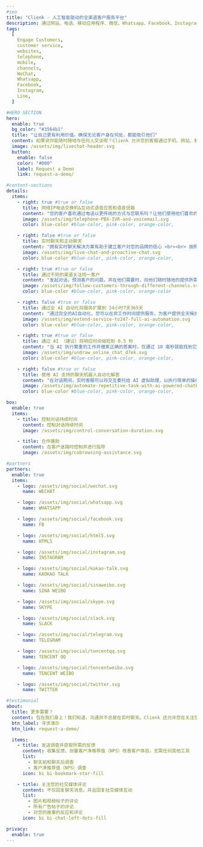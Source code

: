 ```yaml
---
#seo
title: "Clienk - 人工智能驱动的全渠道客户服务平台"
description: 通过网站、电话、移动应用程序、微信、Whatsapp、Facebook、Instagram、Lazada、Shopee 和许多其他流行的消息传递应用程序等社交媒体渠道吸引客户。
tags:
  [
    Engage Customers,
    customer service,
    websites,
    telephone,
    mobile,
    channels,
    WeChat,
    Whatsapp,
    Facebook,
    Instagram,
    Line,
  ]

#HERO SECTION
hero:
  enable: true
  bg_color: "#3564b1"
  title: "让自己更有利用价值。确保无论客户身在何处，都能吸引他们"
  content: 如果说你能随时随地与任何人交谈呢？Clienk 允许您的客服通过手机、网站、移动应用和热门消息应用与客户互动，并在一个统一的工作区中将所有频道交互关联在一起支持您的团队。Clienk 是一款全渠道客户服务软件，帮助您提高客户满意度和工作效率。
  image: /assets/img/livechat-header.svg
  button:
    enable: false
    color: "#000"
    label: Request a Demo
    link: request-a-demo/

#content-sections
details:
  items:
    - right: true #true or false
      title: 网络IP电话交换机&互动式语音应答和语音信箱
      content: "您的客户喜欢通过电话以更传统的方式与您联系吗？让他们使用他们喜欢的语言使用互动式语音应答来选择部门，并将它们连接到最合适的在线客服。 <br><br> 想要运行混合渠道呼叫中心？包在我们身上！您可以同时从单个队列角度路由实时聊天、电子邮件、消息和电话呼叫，并且您可以根据您的偏好确定任何单个会话的优先级。"
      image: /assets/img/telephone-PBX-IVR-and-voicemail.svg
      color: blue-color #blue-color, pink-color, orange-color,

    - right: false #true or false
      title: 实时聊天和主动聊天
      content: "拥有实时聊天解决方案有助于建立客户对您的品牌的信心 <br><br> 按照客户的行为，在客户准备好参与时立即开始聊天。在客户进入网页填写表格出现问题时，及时出现并指引您的客户。借助智能业务规则，在客户最需要时通知您的代理启动联系人"
      image: /assets/img/live-chat-and-proactive-chat.svg
      color: blue-color #blue-color, pink-color, orange-color,

    - right: true #true or false
      title: 通过不同的渠道关注同一客户
      content: "发起对话，预测客户的问题，并在他们需要时，向他们随时随地的提供所需的帮助。在微信上开始对话，在 Facebook 上继续相同的对话！ <br><br> 让您的客服在提供聊天、电话、电子邮件或社交媒体消息之间切换"
      image: /assets/img/follow-customers-through-different-channels.svg
      color: blue-color #blue-color, pink-color, orange-color

    - right: false #true or false
      title: 通过全 AI 自动化将服务扩展到 24小时7天365天
      content: "通过完全的AI自动化，您可以在非工作时间提供服务，为客户提供全天候的支持。不要让有限的可用性阻碍您提供卓越的服务。立即升级到AI自动化。"
      image: /assets/img/extend-service-to247-full-ai-automation.svg
      color: blue-color #blue-color, pink-color, orange-color,

    - right: true #true or false
      title: 通过 AI （建议）将响应时间缩短到 0.5 秒
      content: "当 AI 执行繁重的工作并搜索正确的答案时，仅通过 10 毫秒就能找到它。无与伦比！让您的客服专注于重要问题"
      image: /assets/img/undraw_online_chat_d7ek.svg
      color: blue-color #blue-color, pink-color, orange-color,

    - right: false #true or false
      title: 使用 AI 支持的聊天机器人自动化解答
      content: "在对话期间，实时客服可以将交互委托给 AI 虚拟助理，以执行简单的操作，如数据收集或基本事务。在这之后可要求将对话返回"
      image: /assets/img/automate-repetitive-task-with-ai-powered-chatbot-delegation.svg
      color: blue-color #blue-color, pink-color, orange-color,

box:
  enable: true
  items:
    - title: 控制对话持续时间
      content: 控制对话持续时间
      image: /assets/img/control-conversation-duration.svg

    - title: 合作援助
      content: 在客户迷路时控制并进行指导
      image: /assets/img/cobrowsing-assistance.svg

#partners
partners:
  enable: true
  items:
    - logo: /assets/img/social/wechat.svg
      name: WECHAT

    - logo: /assets/img/social/whatsapp.svg
      name: WHATSAPP

    - logo: /assets/img/social/facebook.svg
      name: FB

    - logo: /assets/img/social/html5.svg
      name: HTML5

    - logo: /assets/img/social/instagram.svg
      name: INSTAGRAM

    - logo: /assets/img/social/kakao-talk.svg
      name: KAOKAO TALK

    - logo: /assets/img/social/sinaweibo.svg
      name: SINA WEIBO

    - logo: /assets/img/social/skype.svg
      name: SKYPE

    - logo: /assets/img/social/slack.svg
      name: SLACK

    - logo: /assets/img/social/telegram.svg
      name: TELEGRAM

    - logo: /assets/img/social/tencentqq.svg
      name: TENCENT QQ

    - logo: /assets/img/social/tencentweibo.svg
      name: TENCENT WEIBO

    - logo: /assets/img/social/twitter.svg
      name: TWITTER

#testimonial
about:
  title: 更多需要？
  content: 包在我们身上！我们知道，沟通并不总是在实时聊天。Clienk 还允许您在关注您社交媒体评论的同时，无需使用任何其他工具的情况下，询问您客户的反馈
  btn_label: 寻求演示
  btn_link: request-a-demo/

  items:
    - title: 发送调查并获取所需的反馈
      content: 收集反馈、测量客户净推荐值（NPS）改善客户体验，无需任何其他工具
      list:
        - 聊天前和聊天后调查
        - 客户净推荐值（NPS）调查
      icon: bi bi-bookmark-star-fill

    - title: 关注您的社交媒体评论
      content: 不仅回复聊天消息，并且回复社交媒体互动
      list:
        - 图片和视频帖子的评论
        - 所有广告帖子的评论
        - 对您的故事的反应和评论
      icon: bi bi-chat-left-dots-fill

privacy:
  enable: true
---
```

